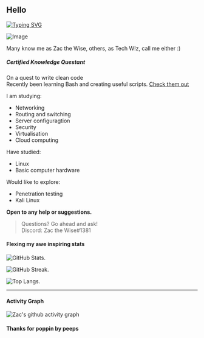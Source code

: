 ## Hello

[![Typing SVG](https://readme-typing-svg.herokuapp.com?color=%23C321F7&lines=Welcome;A+non-master...;Surrounded+by+masters...;Will+eventually+become+a+master...;Or+at+least+seem+like+one)](https://git.io/typing-svg)

![Image](https://i.imgur.com/ERfeux3.png)  

Many know me as Zac the Wise, others, as Tech W!z, call me either :)  

##### Certified Knowledge Questant

On a quest to write clean code  
Recently been learning Bash and creating useful scripts. [Check them out](https://github.com/TechWiz-3/automation)  

I am studying:  
- Networking
- Routing and switching
- Server configuragtion
- Security
- Virtualisation
- Cloud computing  

Have studied:  
- Linux
- Basic computer hardware  

Would like to explore:  
- Penetration testing
- Kali Linux  

**Open to any help or suggestions.**  
  
>Questions? Go ahead and ask!  
>Discord: Zac the Wise#1381

<!-- SORRY, BUT IF YOU'RE READING THIS.... YOU'RE SUS-->
#### Flexing my awe inspiring stats
<!--[![wakatime](https://wakatime.com/badge/user/ca36faea-acc3-45d7-acc1-fb14861b9144.svg)](https://wakatime.com/@ca36faea-acc3-45d7-acc1-fb14861b9144)-->

<!-- bruh ur still reading lmao -->
![GitHub Stats](https://github-readme-stats.vercel.app/api?username=TechWiz-3&theme=radical). 

![GitHub Streak](http://github-readme-streak-stats.herokuapp.com?user=TechWiz-3&theme=radical&date_format=M%20j%5B%2C%20Y%5D). 

![Top Langs](https://github-readme-stats.vercel.app/api/top-langs/?username=TechWiz-3&theme=radical&layout=compact). 

<hr></hr>

#### Activity Graph

![Zac's github activity graph](https://activity-graph.herokuapp.com/graph?username=TechWiz-3&theme=github)


#### Thanks for poppin by peeps

<!--
**TechWiz-3/TechWiz-3** is a ✨ _special_ ✨ repository because its `README.md` (this file) appears on your GitHub profile.

Here are some ideas to get you started:

- 🔭 I’m currently working on ...
- 🌱 I’m currently learning ...
- 👯 I’m looking to collaborate on ...
- 🤔 I’m looking for help with ...
- 💬 Ask me about ...
- 📫 How to reach me: ...
- 😄 Pronouns: ...
- ⚡ Fun fact: ...
-->




